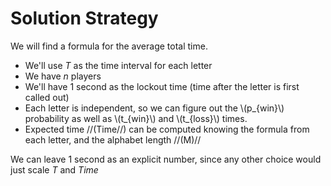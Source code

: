 # Solution Strategy

We will find a formula for the average total time.

* We'll use *T* as the time interval for each letter
* We have *n* players
* We'll have 1 second as the lockout time (time after the letter is first called out) 
* Each letter is independent, so we can figure out the \\(p_{win}\\) probability as well as \\(t_{win}\\) and \\(t_{loss}\\) times.
* Expected time //(Time//) can be computed knowing the formula from each letter, and the alphabet length //(M)//

We can leave 1 second as an explicit number, since any other choice would just scale *T* and *Time*


